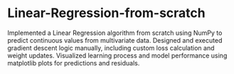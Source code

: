 # Linear-Regression-from-scratch
Implemented a Linear Regression algorithm from scratch using NumPy to predict continuous values from multivariate data.  Designed and executed gradient descent logic manually, including custom loss calculation and weight updates. Visualized learning process and model performance using matplotlib plots for predictions and residuals.
